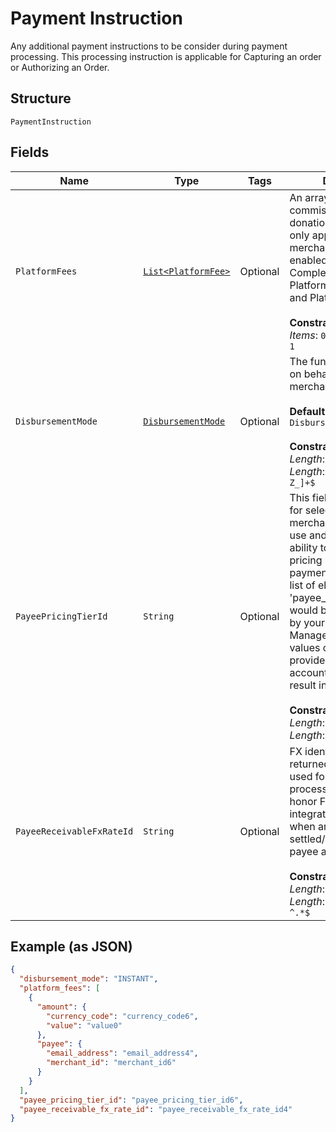 
# Payment Instruction

Any additional payment instructions to be consider during payment processing. This processing instruction is applicable for Capturing an order or Authorizing an Order.

## Structure

`PaymentInstruction`

## Fields

| Name | Type | Tags | Description | Getter | Setter |
|  --- | --- | --- | --- | --- | --- |
| `PlatformFees` | [`List<PlatformFee>`](../../doc/models/platform-fee.md) | Optional | An array of various fees, commissions, tips, or donations. This field is only applicable to merchants that been enabled for PayPal Complete Payments Platform for Marketplaces and Platforms capability.<br><br>**Constraints**: *Minimum Items*: `0`, *Maximum Items*: `1` | List<PlatformFee> getPlatformFees() | setPlatformFees(List<PlatformFee> platformFees) |
| `DisbursementMode` | [`DisbursementMode`](../../doc/models/disbursement-mode.md) | Optional | The funds that are held on behalf of the merchant.<br><br>**Default**: `DisbursementMode.INSTANT`<br><br>**Constraints**: *Minimum Length*: `1`, *Maximum Length*: `16`, *Pattern*: `^[A-Z_]+$` | DisbursementMode getDisbursementMode() | setDisbursementMode(DisbursementMode disbursementMode) |
| `PayeePricingTierId` | `String` | Optional | This field is only enabled for selected merchants/partners to use and provides the ability to trigger a specific pricing rate/plan for a payment transaction. The list of eligible 'payee_pricing_tier_id' would be provided to you by your Account Manager. Specifying values other than the one provided to you by your account manager would result in an error.<br><br>**Constraints**: *Minimum Length*: `1`, *Maximum Length*: `20`, *Pattern*: `^.*$` | String getPayeePricingTierId() | setPayeePricingTierId(String payeePricingTierId) |
| `PayeeReceivableFxRateId` | `String` | Optional | FX identifier generated returned by PayPal to be used for payment processing in order to honor FX rate (for eligible integrations) to be used when amount is settled/received into the payee account.<br><br>**Constraints**: *Minimum Length*: `1`, *Maximum Length*: `4000`, *Pattern*: `^.*$` | String getPayeeReceivableFxRateId() | setPayeeReceivableFxRateId(String payeeReceivableFxRateId) |

## Example (as JSON)

```json
{
  "disbursement_mode": "INSTANT",
  "platform_fees": [
    {
      "amount": {
        "currency_code": "currency_code6",
        "value": "value0"
      },
      "payee": {
        "email_address": "email_address4",
        "merchant_id": "merchant_id6"
      }
    }
  ],
  "payee_pricing_tier_id": "payee_pricing_tier_id6",
  "payee_receivable_fx_rate_id": "payee_receivable_fx_rate_id4"
}
```

